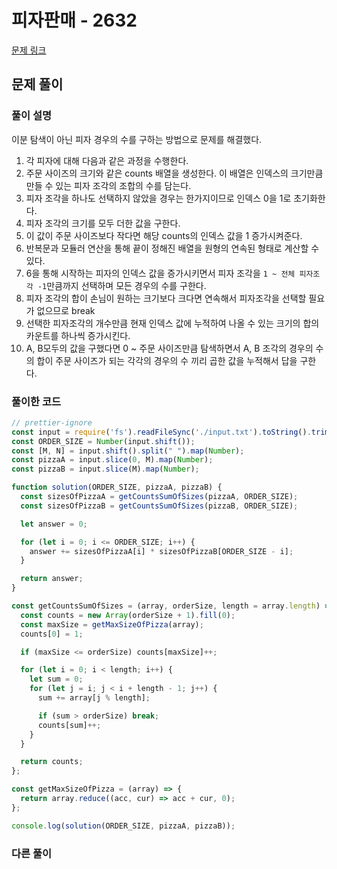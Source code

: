 # 피자판매 - 2632

[문제 링크](https://www.acmicpc.net/problem/2632)

## 문제 풀이

### 풀이 설명

이분 탐색이 아닌 피자 경우의 수를 구하는 방법으로 문제를 해결했다.

1. 각 피자에 대해 다음과 같은 과정을 수행한다.
2. 주문 사이즈의 크기와 같은 counts 배열을 생성한다. 이 배열은 인덱스의 크기만큼 만들 수 있는 피자 조각의 조합의 수를 담는다.
3. 피자 조각을 하나도 선택하지 않았을 경우는 한가지이므로 인덱스 0을 1로 초기화한다.
4. 피자 조각의 크기를 모두 더한 값을 구한다.
5. 이 값이 주문 사이즈보다 작다면 해당 counts의 인덱스 값을 1 증가시켜준다.
6. 반복문과 모듈러 연산을 통해 끝이 정해진 배열을 원형의 연속된 형태로 계산할 수 있다.
7. 6을 통해 시작하는 피자의 인덱스 값을 증가시키면서 피자 조각을 `1 ~ 전체 피자조각 -1`만큼까지 선택하며 모든 경우의 수를 구한다.
8. 피자 조각의 합이 손님이 원하는 크기보다 크다면 연속해서 피자조각을 선택할 필요가 없으므로 break
9. 선택한 피자조각의 개수만큼 현재 인덱스 값에 누적하여 나올 수 있는 크기의 합의 카운트를 하나씩 증가시킨다.
10. A, B모두의 값을 구했다면 0 ~ 주문 사이즈만큼 탐색하면서 A, B 조각의 경우의 수의 합이 주문 사이즈가 되는 각각의 경우의 수 끼리 곱한 값을 누적해서 답을 구한다.

### 풀이한 코드

```js
// prettier-ignore
const input = require('fs').readFileSync('./input.txt').toString().trim().split('\n');
const ORDER_SIZE = Number(input.shift());
const [M, N] = input.shift().split(" ").map(Number);
const pizzaA = input.slice(0, M).map(Number);
const pizzaB = input.slice(M).map(Number);

function solution(ORDER_SIZE, pizzaA, pizzaB) {
  const sizesOfPizzaA = getCountsSumOfSizes(pizzaA, ORDER_SIZE);
  const sizesOfPizzaB = getCountsSumOfSizes(pizzaB, ORDER_SIZE);

  let answer = 0;

  for (let i = 0; i <= ORDER_SIZE; i++) {
    answer += sizesOfPizzaA[i] * sizesOfPizzaB[ORDER_SIZE - i];
  }

  return answer;
}

const getCountsSumOfSizes = (array, orderSize, length = array.length) => {
  const counts = new Array(orderSize + 1).fill(0);
  const maxSize = getMaxSizeOfPizza(array);
  counts[0] = 1;

  if (maxSize <= orderSize) counts[maxSize]++;

  for (let i = 0; i < length; i++) {
    let sum = 0;
    for (let j = i; j < i + length - 1; j++) {
      sum += array[j % length];

      if (sum > orderSize) break;
      counts[sum]++;
    }
  }

  return counts;
};

const getMaxSizeOfPizza = (array) => {
  return array.reduce((acc, cur) => acc + cur, 0);
};

console.log(solution(ORDER_SIZE, pizzaA, pizzaB));
```

### 다른 풀이

```js

```
